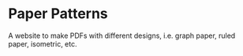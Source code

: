 # Paper Patterns

A website to make PDFs with different designs, i.e. graph paper, ruled paper, isometric, etc.

